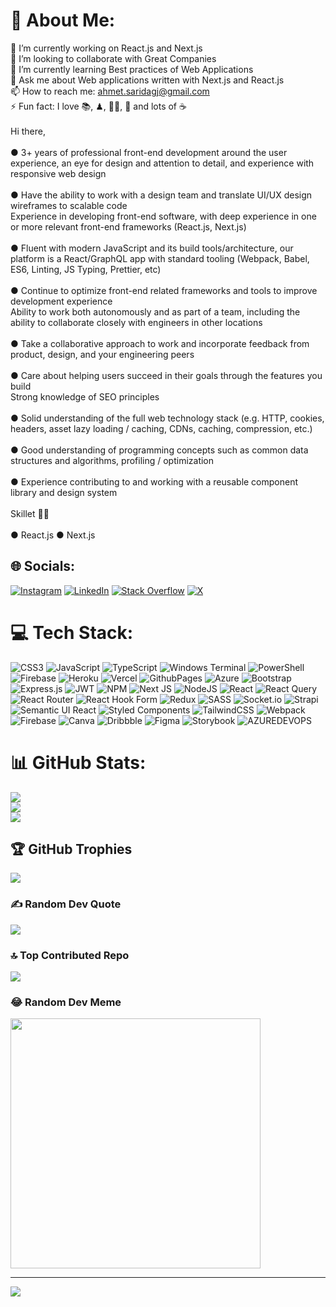 # 💫 About Me:
🔭 I’m currently working on React.js and Next.js<br>👯 I’m looking to collaborate with Great Companies<br>🌱 I’m currently learning Best practices of Web Applications <br>💬 Ask me about Web applications written with Next.js and React.js<br>📫 How to reach me: ahmet.saridagj@gmail.com<br>⚡ Fun fact: I love 📚, ♟, 🚴🏻, 🎹 and lots of ☕<br><br>Hi there,<br><br>● 3+ years of professional front-end development around the user experience, an eye for design and attention to detail, and experience with responsive web design<br><br>● Have the ability to work with a design team and translate UI/UX design wireframes to scalable code<br>Experience in developing front-end software, with deep experience in one or more relevant front-end frameworks (React.js, Next.js)<br><br>● Fluent with modern JavaScript and its build tools/architecture, our platform is a React/GraphQL app with standard tooling (Webpack, Babel, ES6, Linting, JS Typing, Prettier, etc)<br><br>● Continue to optimize front-end related frameworks and tools to improve development experience<br>Ability to work both autonomously and as part of a team, including the ability to collaborate closely with engineers in other locations<br><br>● Take a collaborative approach to work and incorporate feedback from product, design, and your engineering peers<br><br>● Care about helping users succeed in their goals through the features you build<br>Strong knowledge of SEO principles<br><br>● Solid understanding of the full web technology stack (e.g. HTTP, cookies, headers, asset lazy loading / caching, CDNs, caching, compression, etc.)<br><br>● Good understanding of programming concepts such as common data structures and algorithms, profiling / optimization<br><br>● Experience contributing to and working with a reusable component library and design system<br><br>Skillet 🦸‍♂️<br><br>● React.js ● Next.js


## 🌐 Socials:
[![Instagram](https://img.shields.io/badge/Instagram-%23E4405F.svg?logo=Instagram&logoColor=white)](https://instagram.com/utopyasz) [![LinkedIn](https://img.shields.io/badge/LinkedIn-%230077B5.svg?logo=linkedin&logoColor=white)](https://linkedin.com/in/ahmet-saridag) [![Stack Overflow](https://img.shields.io/badge/-Stackoverflow-FE7A16?logo=stack-overflow&logoColor=white)](https://stackoverflow.com/users/14306172) [![X](https://img.shields.io/badge/X-black.svg?logo=X&logoColor=white)](https://x.com/AhmetSarda8) 

# 💻 Tech Stack:
![CSS3](https://img.shields.io/badge/css3-%231572B6.svg?style=for-the-badge&logo=css3&logoColor=white) ![JavaScript](https://img.shields.io/badge/javascript-%23323330.svg?style=for-the-badge&logo=javascript&logoColor=%23F7DF1E) ![TypeScript](https://img.shields.io/badge/typescript-%23007ACC.svg?style=for-the-badge&logo=typescript&logoColor=white) ![Windows Terminal](https://img.shields.io/badge/Windows%20Terminal-%234D4D4D.svg?style=for-the-badge&logo=windows-terminal&logoColor=white) ![PowerShell](https://img.shields.io/badge/PowerShell-%235391FE.svg?style=for-the-badge&logo=powershell&logoColor=white) ![Firebase](https://img.shields.io/badge/firebase-%23039BE5.svg?style=for-the-badge&logo=firebase) ![Heroku](https://img.shields.io/badge/heroku-%23430098.svg?style=for-the-badge&logo=heroku&logoColor=white) ![Vercel](https://img.shields.io/badge/vercel-%23000000.svg?style=for-the-badge&logo=vercel&logoColor=white) ![GithubPages](https://img.shields.io/badge/github%20pages-121013?style=for-the-badge&logo=github&logoColor=white) ![Azure](https://img.shields.io/badge/azure-%230072C6.svg?style=for-the-badge&logo=microsoftazure&logoColor=white) ![Bootstrap](https://img.shields.io/badge/bootstrap-%238511FA.svg?style=for-the-badge&logo=bootstrap&logoColor=white) ![Express.js](https://img.shields.io/badge/express.js-%23404d59.svg?style=for-the-badge&logo=express&logoColor=%2361DAFB) ![JWT](https://img.shields.io/badge/JWT-black?style=for-the-badge&logo=JSON%20web%20tokens) ![NPM](https://img.shields.io/badge/NPM-%23CB3837.svg?style=for-the-badge&logo=npm&logoColor=white) ![Next JS](https://img.shields.io/badge/Next-black?style=for-the-badge&logo=next.js&logoColor=white) ![NodeJS](https://img.shields.io/badge/node.js-6DA55F?style=for-the-badge&logo=node.js&logoColor=white) ![React](https://img.shields.io/badge/react-%2320232a.svg?style=for-the-badge&logo=react&logoColor=%2361DAFB) ![React Query](https://img.shields.io/badge/-React%20Query-FF4154?style=for-the-badge&logo=react%20query&logoColor=white) ![React Router](https://img.shields.io/badge/React_Router-CA4245?style=for-the-badge&logo=react-router&logoColor=white) ![React Hook Form](https://img.shields.io/badge/React%20Hook%20Form-%23EC5990.svg?style=for-the-badge&logo=reacthookform&logoColor=white) ![Redux](https://img.shields.io/badge/redux-%23593d88.svg?style=for-the-badge&logo=redux&logoColor=white) ![SASS](https://img.shields.io/badge/SASS-hotpink.svg?style=for-the-badge&logo=SASS&logoColor=white) ![Socket.io](https://img.shields.io/badge/Socket.io-black?style=for-the-badge&logo=socket.io&badgeColor=010101) ![Strapi](https://img.shields.io/badge/strapi-%232E7EEA.svg?style=for-the-badge&logo=strapi&logoColor=white) ![Semantic UI React](https://img.shields.io/badge/Semantic%20UI%20React-%2335BDB2.svg?style=for-the-badge&logo=SemanticUIReact&logoColor=white) ![Styled Components](https://img.shields.io/badge/styled--components-DB7093?style=for-the-badge&logo=styled-components&logoColor=white) ![TailwindCSS](https://img.shields.io/badge/tailwindcss-%2338B2AC.svg?style=for-the-badge&logo=tailwind-css&logoColor=white) ![Webpack](https://img.shields.io/badge/webpack-%238DD6F9.svg?style=for-the-badge&logo=webpack&logoColor=black) ![Firebase](https://img.shields.io/badge/Firebase-039BE5?style=for-the-badge&logo=Firebase&logoColor=white) ![Canva](https://img.shields.io/badge/Canva-%2300C4CC.svg?style=for-the-badge&logo=Canva&logoColor=white) ![Dribbble](https://img.shields.io/badge/Dribbble-EA4C89?style=for-the-badge&logo=dribbble&logoColor=white) ![Figma](https://img.shields.io/badge/figma-%23F24E1E.svg?style=for-the-badge&logo=figma&logoColor=white) ![Storybook](https://img.shields.io/badge/-Storybook-FF4785?style=for-the-badge&logo=storybook&logoColor=white) ![AZUREDEVOPS](https://img.shields.io/badge/azuredevops-0078D7.svg?style=for-the-badge&logo=azuredevops&logoColor=white&color=%230078D7)
# 📊 GitHub Stats:
![](https://github-readme-stats.vercel.app/api?username=ahmet-saridag&theme=dark&hide_border=true&include_all_commits=false&count_private=true)<br/>
![](https://github-readme-streak-stats.herokuapp.com/?user=ahmet-saridag&theme=dark&hide_border=true)<br/>
![](https://github-readme-stats.vercel.app/api/top-langs/?username=ahmet-saridag&theme=dark&hide_border=true&include_all_commits=false&count_private=true&layout=compact)

## 🏆 GitHub Trophies
![](https://github-profile-trophy.vercel.app/?username=ahmet-saridag&theme=radical&no-frame=true&no-bg=true&margin-w=4)

### ✍️ Random Dev Quote
![](https://quotes-github-readme.vercel.app/api?type=horizontal&theme=radical)

### 🔝 Top Contributed Repo
![](https://github-contributor-stats.vercel.app/api?username=ahmet-saridag&limit=5&theme=dark&combine_all_yearly_contributions=true)

### 😂 Random Dev Meme
<img src='https://randommeme-five.vercel.app/' style="height: 400px;"/>

---
[![](https://visitcount.itsvg.in/api?id=ahmet-saridag&icon=0&color=0)](https://visitcount.itsvg.in)

<!-- Proudly created with GPRM ( https://gprm.itsvg.in ) -->
